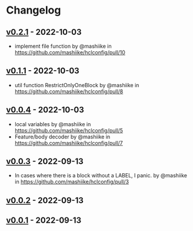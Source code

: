 # Changelog

## [v0.2.1](https://github.com/mashiike/hclconfig/compare/v0.2.0...v0.2.1) - 2022-10-03
- implement file function by @mashiike in https://github.com/mashiike/hclconfig/pull/10

## [v0.1.1](https://github.com/mashiike/hclconfig/compare/v0.1.0...v0.1.1) - 2022-10-03
- util function RestrictOnlyOneBlock by @mashiike in https://github.com/mashiike/hclconfig/pull/8

## [v0.0.4](https://github.com/mashiike/hclconfig/compare/v0.0.3...v0.0.4) - 2022-10-03
- local variables by @mashiike in https://github.com/mashiike/hclconfig/pull/5
- Feature/body decoder by @mashiike in https://github.com/mashiike/hclconfig/pull/7

## [v0.0.3](https://github.com/mashiike/hclconfig/compare/v0.0.2...v0.0.3) - 2022-09-13
- In cases where there is a block without a LABEL, I panic. by @mashiike in https://github.com/mashiike/hclconfig/pull/3

## [v0.0.2](https://github.com/mashiike/hclconfig/compare/v0.0.1...v0.0.2) - 2022-09-13

## [v0.0.1](https://github.com/mashiike/hclconfig/commits/v0.0.1) - 2022-09-13
